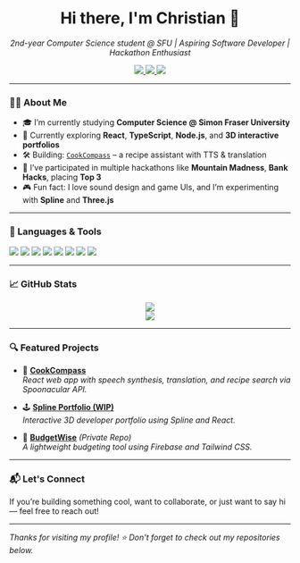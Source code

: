 <!-- Profile Header -->
<h1 align="center">Hi there, I'm Christian 👋</h1>
<p align="center">
  <em>2nd-year Computer Science student @ SFU | Aspiring Software Developer | Hackathon Enthusiast</em>
</p>

<p align="center">
  <a href="https://www.linkedin.com/in/christian-antony-cho/">
    <img src="https://img.shields.io/badge/LinkedIn-blue?style=for-the-badge&logo=linkedin" />
  </a>
  <a href="https://christian-cho.netlify.app/">
    <img src="https://img.shields.io/badge/Portfolio-000000?style=for-the-badge&logo=vercel&logoColor=white" />
  </a>
  <a href="mailto:youremail@example.com">
    <img src="https://img.shields.io/badge/Email-EA4335?style=for-the-badge&logo=gmail&logoColor=white" />
  </a>
</p>

---

### 👨‍💻 About Me

- 🎓 I’m currently studying **Computer Science @ Simon Fraser University**  
- 🌱 Currently exploring **React**, **TypeScript**, **Node.js**, and **3D interactive portfolios**  
- 🛠️ Building: [`CookCompass`](https://github.com/ChristianCho/cookcompass) – a recipe assistant with TTS & translation  
- 🚀 I’ve participated in multiple hackathons like **Mountain Madness**, **Bank Hacks**, placing **Top 3**  
- 🎮 Fun fact: I love sound design and game UIs, and I’m experimenting with **Spline** and **Three.js**

---

### 🧰 Languages & Tools

<p>
  <img src="https://img.shields.io/badge/-C++-00599C?style=for-the-badge&logo=cplusplus&logoColor=white" />
  <img src="https://img.shields.io/badge/-Python-3776AB?style=for-the-badge&logo=python&logoColor=white" />
  <img src="https://img.shields.io/badge/-JavaScript-F7DF1E?style=for-the-badge&logo=javascript&logoColor=black" />
  <img src="https://img.shields.io/badge/-TypeScript-3178C6?style=for-the-badge&logo=typescript&logoColor=white" />
  <img src="https://img.shields.io/badge/-React-61DAFB?style=for-the-badge&logo=react&logoColor=black" />
  <img src="https://img.shields.io/badge/-Node.js-339933?style=for-the-badge&logo=nodedotjs&logoColor=white" />
  <img src="https://img.shields.io/badge/-GitHub-181717?style=for-the-badge&logo=github&logoColor=white" />
  <img src="https://img.shields.io/badge/-Figma-F24E1E?style=for-the-badge&logo=figma&logoColor=white" />
</p>

---

### 📈 GitHub Stats

<p align="center">
  <img src="https://github-readme-stats.vercel.app/api?username=ChristianCho&show_icons=true&theme=radical" />
  <br/>
  <img src="https://github-readme-streak-stats.herokuapp.com/?user=ChristianCho&theme=radical" />
</p>

---

### 🔍 Featured Projects

- 🧭 [**CookCompass**](https://github.com/ChristianCho/cookcompass)  
  *React web app with speech synthesis, translation, and recipe search via Spoonacular API.*

- 🕹️ [**Spline Portfolio (WIP)**](#)  
  *Interactive 3D developer portfolio using Spline and React.*

- 🛒 [**BudgetWise**](#) *(Private Repo)*  
  *A lightweight budgeting tool using Firebase and Tailwind CSS.*

---

### 📬 Let's Connect

If you’re building something cool, want to collaborate, or just want to say hi — feel free to reach out!

---

*Thanks for visiting my profile! ⭐️ Don't forget to check out my repositories below.*
